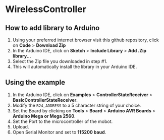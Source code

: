 # WirelessController

## How to add library to Arduino

1. Using your preferred internet browser visit this github repository, click on **Code** > **Download Zip**
2. In the Arduino IDE, click on **Sketch** > **Include Library** > **Add .Zip library...**
3. Select the Zip file you downloaded in step #1.
4. This will automatically install the library in your Arduino IDE.

## Using the example

1. In the Arduino IDE, click on **Examples** > **ControllerStateReceiver** > **BasicControllerStateReceiver**.
2. Modify the `R24_ADDRESS` to a 5 character string of your choice.
3. Set the Board by clicking on **Tools** > **Board** > **Arduino AVR Boards** > **Arduino Mega or Mega 2560**.
4. Set the Port to the microcontroller of the mobot.
5. Upload.
6. Open Serial Monitor and set to **115200 baud**.